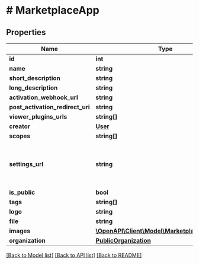 # # MarketplaceApp

## Properties

Name | Type | Description | Notes
------------ | ------------- | ------------- | -------------
**id** | **int** |  | [readonly]
**name** | **string** |  |
**short_description** | **string** |  |
**long_description** | **string** |  |
**activation_webhook_url** | **string** |  | [optional]
**post_activation_redirect_uri** | **string** |  | [optional]
**viewer_plugins_urls** | **string[]** |  | [optional]
**creator** | [**User**](User.md) |  | [readonly]
**scopes** | **string[]** |  | [readonly]
**settings_url** | **string** | this URL will be called with query params ?cloud_id&#x3D; | [optional]
**is_public** | **bool** |  | [readonly]
**tags** | **string[]** |  | [optional]
**logo** | **string** |  | [optional]
**file** | **string** |  | [optional]
**images** | [**\OpenAPI\Client\Model\MarketplaceAppImage[]**](MarketplaceAppImage.md) |  | [readonly]
**organization** | [**PublicOrganization**](PublicOrganization.md) |  | [readonly]

[[Back to Model list]](../../README.md#models) [[Back to API list]](../../README.md#endpoints) [[Back to README]](../../README.md)
